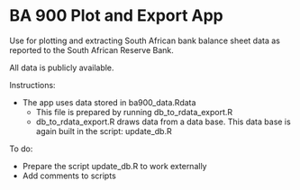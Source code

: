 # BA 900 Plot and Export App
Use for plotting and extracting South African bank balance sheet data as reported to the South African Reserve Bank. 

All data is publicly available. 

Instructions:

- The app uses data stored in ba900_data.Rdata
  + This file is prepared by running db_to_rdata_export.R
  + db_to_rdata_export.R draws data from a data base. This data base is again built in the script: update_db.R

To do: 

- Prepare the script update_db.R to work externally
- Add comments to scripts
